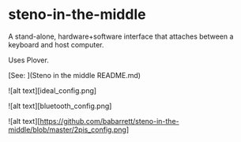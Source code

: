 # steno-in-the-middle
A stand-alone, hardware+software interface that attaches between a keyboard and host computer.

Uses Plover.

[See: ](Steno in the middle README.md)

![alt text][ideal_config.png]

![alt text][bluetooth_config.png]

![alt text][https://github.com/babarrett/steno-in-the-middle/blob/master/2pis_config.png]

